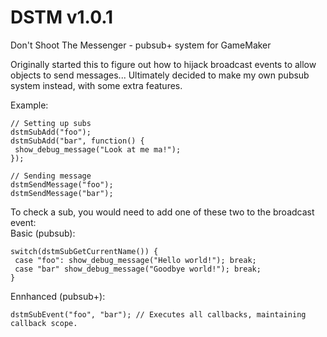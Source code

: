 # DSTM v1.0.1
 Don't Shoot The Messenger - pubsub+ system for GameMaker

Originally started this to figure out how to hijack broadcast events to allow objects to send messages... Ultimately decided to make my own pubsub system instead, with some extra features.

Example:
```gml
// Setting up subs
dstmSubAdd("foo");
dstmSubAdd("bar", function() {
 show_debug_message("Look at me ma!");
});

// Sending message
dstmSendMessage("foo");
dstmSendMessage("bar");
```

To check a sub, you would need to add one of these two to the broadcast event:<br>
Basic (pubsub):

```gml
switch(dstmSubGetCurrentName()) {
 case "foo": show_debug_message("Hello world!"); break;
 case "bar" show_debug_message("Goodbye world!"); break;
}
```

Ennhanced (pubsub+):

```gml
dstmSubEvent("foo", "bar"); // Executes all callbacks, maintaining callback scope.
```

